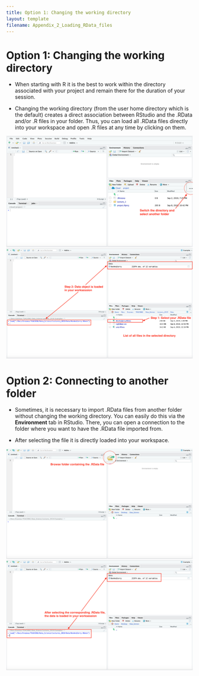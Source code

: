 ```yaml
---
title: Option 1: Changing the working directory
layout: template
filename: Appendix_2_Loading_RData_files
---
```


# Option 1: Changing the working directory

* When starting with R it is the best to work within the directory associated with your project and remain there for the duration of your session. 

* Changing the working directory (from the user home directory which is the default) creates a direct association between RStudio and the .RData and/or .R files in your folder. Thus, you can load all .RData files directly into your workspace and open .R files at any time by clicking on them.

![](./Ressources/Workspace1a.png)
![](./Ressources/Workspace2.png)


# Option 2: Connecting to another folder

* Sometimes, it is necessary to import .RData files from another folder without changing the working directory. You can easily do this via the **Environment** tab in RStudio. There, you can open a connection to the folder where you want to have the .RData file imported from.

* After selecting the file it is directly loaded into your workspace.

![](./Ressources/Workspace3.png)
![](./Ressources/Workspace4.png)
